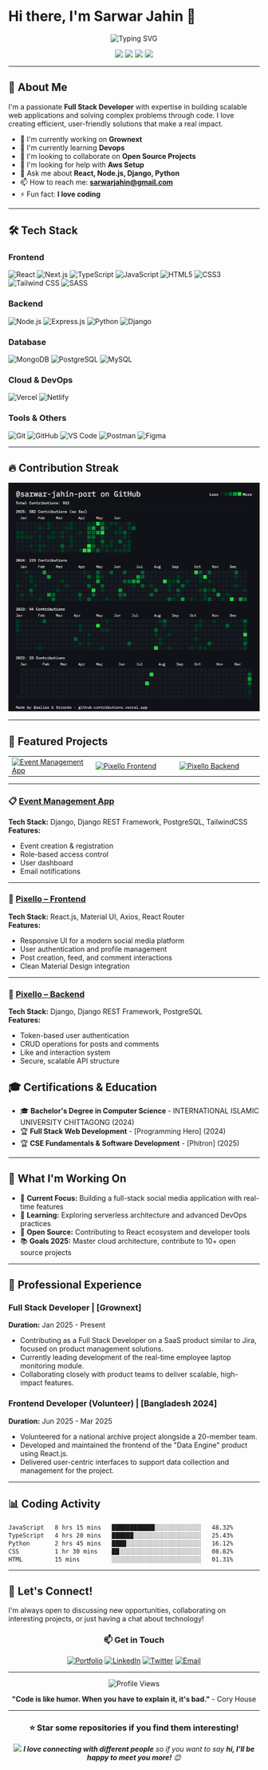 # Hi there, I'm Sarwar Jahin 👋

<div align="center">
  <img src="https://readme-typing-svg.herokuapp.com?font=Fira+Code&pause=1000&color=2196F3&center=true&vCenter=true&width=435&lines=Full+Stack+Developer;Problem+Solver;Code+Enthusiast;Always+Learning" alt="Typing SVG" />
</div>

<p align="center">
  <a href="https://my-portfolio-lac-eight-78.vercel.app/"><img src="https://img.shields.io/badge/Portfolio-FF5722?style=for-the-badge&logo=todoist&logoColor=white"/></a>
  <a href="https://www.linkedin.com/in/sarwar-jahin-a25437359/"><img src="https://img.shields.io/badge/LinkedIn-0077B5?style=for-the-badge&logo=linkedin&logoColor=white"/></a>
  <a href="https://x.com/sarwarrjahin"><img src="https://img.shields.io/badge/Twitter-1DA1F2?style=for-the-badge&logo=twitter&logoColor=white"/></a>
  <a href="mailto:sarwarjahin@gmail.com"><img src="https://img.shields.io/badge/Email-D14836?style=for-the-badge&logo=gmail&logoColor=white"/></a>
</p>

---

## 🚀 About Me

I'm a passionate **Full Stack Developer** with expertise in building scalable web applications and solving complex problems through code. I love creating efficient, user-friendly solutions that make a real impact.

- 🔭 I'm currently working on **Grownext**
- 🌱 I'm currently learning **Devops**
- 👯 I'm looking to collaborate on **Open Source Projects**
- 🤔 I'm looking for help with **Aws Setup**
- 💬 Ask me about **React, Node.js, Django, Python**
- 📫 How to reach me: **sarwarjahin@gmail.com**
- ⚡ Fun fact: **I love coding**

---

## 🛠️ Tech Stack

### Frontend
![React](https://img.shields.io/badge/React-20232A?style=for-the-badge&logo=react&logoColor=61DAFB)
![Next.js](https://img.shields.io/badge/Next.js-000000?style=for-the-badge&logo=next.js&logoColor=white)
![TypeScript](https://img.shields.io/badge/TypeScript-007ACC?style=for-the-badge&logo=typescript&logoColor=white)
![JavaScript](https://img.shields.io/badge/JavaScript-F7DF1E?style=for-the-badge&logo=javascript&logoColor=black)
![HTML5](https://img.shields.io/badge/HTML5-E34F26?style=for-the-badge&logo=html5&logoColor=white)
![CSS3](https://img.shields.io/badge/CSS3-1572B6?style=for-the-badge&logo=css3&logoColor=white)
![Tailwind CSS](https://img.shields.io/badge/Tailwind_CSS-38B2AC?style=for-the-badge&logo=tailwind-css&logoColor=white)
![SASS](https://img.shields.io/badge/SASS-hotpink.svg?style=for-the-badge&logo=SASS&logoColor=white)

### Backend
![Node.js](https://img.shields.io/badge/Node.js-43853D?style=for-the-badge&logo=node.js&logoColor=white)
![Express.js](https://img.shields.io/badge/Express.js-404D59?style=for-the-badge)
![Python](https://img.shields.io/badge/Python-3776AB?style=for-the-badge&logo=python&logoColor=white)
![Django](https://img.shields.io/badge/Django-092E20?style=for-the-badge&logo=django&logoColor=white)

### Database
![MongoDB](https://img.shields.io/badge/MongoDB-4EA94B?style=for-the-badge&logo=mongodb&logoColor=white)
![PostgreSQL](https://img.shields.io/badge/PostgreSQL-316192?style=for-the-badge&logo=postgresql&logoColor=white)
![MySQL](https://img.shields.io/badge/MySQL-00000F?style=for-the-badge&logo=mysql&logoColor=white)

### Cloud & DevOps
![Vercel](https://img.shields.io/badge/Vercel-000000?style=for-the-badge&logo=vercel&logoColor=white)
![Netlify](https://img.shields.io/badge/Netlify-00C7B7?style=for-the-badge&logo=netlify&logoColor=white)

### Tools & Others
![Git](https://img.shields.io/badge/Git-F05032?style=for-the-badge&logo=git&logoColor=white)
![GitHub](https://img.shields.io/badge/GitHub-100000?style=for-the-badge&logo=github&logoColor=white)
![VS Code](https://img.shields.io/badge/Visual_Studio_Code-0078D4?style=for-the-badge&logo=visual%20studio%20code&logoColor=white)
![Postman](https://img.shields.io/badge/Postman-FF6C37?style=for-the-badge&logo=postman&logoColor=white)
![Figma](https://img.shields.io/badge/Figma-F24E1E?style=for-the-badge&logo=figma&logoColor=white)

---

## 🔥 Contribution Streak

<p align="center">
  <img width="600" src="./contributions.png" alt="GitHub Stats" />
</p>

---

## 🎯 Featured Projects

<table>
  <tr>
    <td width="33%">
      <a href="https://github.com/sarwar-jahin-port/event_management_django">
        <img src="https://github-readme-stats.vercel.app/api/pin/?username=sarwar-jahin-port&repo=event_management_django&theme=tokyonight&hide_border=true" alt="Event Management App" />
      </a>
    </td>
    <td width="33%">
      <a href="https://github.com/sarwar-jahin-port/pixello-client">
        <img src="https://github-readme-stats.vercel.app/api/pin/?username=sarwar-jahin-port&repo=pixello-client&theme=tokyonight&hide_border=true" alt="Pixello Frontend" />
      </a>
    </td>
    <td width="33%">
      <a href="https://github.com/sarwar-jahin-port/pixello">
        <img src="https://github-readme-stats.vercel.app/api/pin/?username=sarwar-jahin-port&repo=pixello&theme=tokyonight&hide_border=true" alt="Pixello Backend" />
      </a>
    </td>
  </tr>
</table>

---

### 📋 [Event Management App](https://github.com/sarwar-jahin-port/event_management_django)  
**Tech Stack:** Django, Django REST Framework, PostgreSQL, TailwindCSS  
**Features:**  
- Event creation & registration  
- Role-based access control  
- User dashboard  
- Email notifications

---

### 📱 [Pixello – Frontend](https://github.com/sarwar-jahin-port/pixello-client)  
**Tech Stack:** React.js, Material UI, Axios, React Router  
**Features:**  
- Responsive UI for a modern social media platform  
- User authentication and profile management  
- Post creation, feed, and comment interactions  
- Clean Material Design integration

---

### 🔧 [Pixello – Backend](https://github.com/sarwar-jahin-port/pixello)  
**Tech Stack:** Django, Django REST Framework, PostgreSQL  
**Features:**  
- Token-based user authentication  
- CRUD operations for posts and comments  
- Like and interaction system  
- Secure, scalable API structure



## 🎓 Certifications & Education

- 🎓 **Bachelor's Degree in Computer Science** - INTERNATIONAL ISLAMIC UNIVERSITY CHITTAGONG (2024)
- 🏆 **Full Stack Web Development** - [Programming Hero] (2024)
- 🏆 **CSE Fundamentals & Software Development** - [Phitron] (2025)

---

## 🎯 What I'm Working On

- 🔭 **Current Focus:** Building a full-stack social media application with real-time features
- 🌱 **Learning:** Exploring serverless architecture and advanced DevOps practices
- 👥 **Open Source:** Contributing to React ecosystem and developer tools
- 📚 **Goals 2025:** Master cloud architecture, contribute to 10+ open source projects

---

## 💼 Professional Experience

### Full Stack Developer | [Grownext]  
**Duration:** Jan 2025 - Present  
- Contributing as a Full Stack Developer on a SaaS product similar to Jira, focused on product management solutions.  
- Currently leading development of the real-time employee laptop monitoring module.  
- Collaborating closely with product teams to deliver scalable, high-impact features.

### Frontend Developer (Volunteer) | [Bangladesh 2024]  
**Duration:** Jun 2025 - Mar 2025  
- Volunteered for a national archive project alongside a 20-member team.  
- Developed and maintained the frontend of the "Data Engine" product using React.js.  
- Delivered user-centric interfaces to support data collection and management for the project.

---

## 📊 Coding Activity

<!--START_SECTION:waka-->
```text
JavaScript   8 hrs 15 mins   ████████████░░░░░░░░░░░░░   48.32%
TypeScript   4 hrs 20 mins   ██████░░░░░░░░░░░░░░░░░░░   25.43%
Python       2 hrs 45 mins   ████░░░░░░░░░░░░░░░░░░░░░   16.12%
CSS          1 hr 30 mins    ██░░░░░░░░░░░░░░░░░░░░░░░   08.82%
HTML         15 mins         ░░░░░░░░░░░░░░░░░░░░░░░░░   01.31%
```
<!--END_SECTION:waka-->

---

## 🤝 Let's Connect!

I'm always open to discussing new opportunities, collaborating on interesting projects, or just having a chat about technology!

<div align="center">
  
### 📫 Get in Touch
[![Portfolio](https://img.shields.io/badge/Portfolio-FF5722?style=for-the-badge&logo=todoist&logoColor=white)](https://my-portfolio-lac-eight-78.vercel.app/)
[![LinkedIn](https://img.shields.io/badge/LinkedIn-0077B5?style=for-the-badge&logo=linkedin&logoColor=white)](https://www.linkedin.com/in/sarwar-jahin-a25437359/)
[![Twitter](https://img.shields.io/badge/Twitter-1DA1F2?style=for-the-badge&logo=twitter&logoColor=white)](https://x.com/sarwarrjahin)
[![Email](https://img.shields.io/badge/Email-D14836?style=for-the-badge&logo=gmail&logoColor=white)](mailto:sarwarjahin@gmail.com)

</div>

---

<div align="center">
  <img src="https://komarev.com/ghpvc/?username=yourusername&label=Profile%20views&color=0e75b6&style=flat" alt="Profile Views" />
  
  **"Code is like humor. When you have to explain it, it's bad."** - Cory House
</div>

---

<div align="center">
  <h3>⭐ Star some repositories if you find them interesting!</h3>
  <p>
    <img src="https://media.giphy.com/media/LnQjpWaON8nhr21vNW/giphy.gif" width="60"> 
    <em><b>I love connecting with different people</b> so if you want to say <b>hi, I'll be happy to meet you more!</b> 😊</em>
  </p>
</div>
